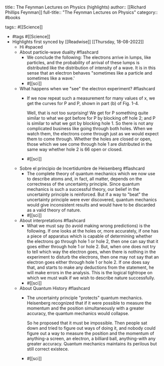 title:: The Feynman Lectures on Physics (highlights)
author:: [[Richard Phillips Feynman]]
full-title:: "The Feynman Lectures on Physics"
category:: #books

tags:: #[[Science]]

- #tags #[[Science]]
- Highlights first synced by [[Readwise]] [[Thursday, 18-08-2022]]
	- Hi #spaced
	- About particle-wave duality #flashcard
		- We conclude the following: The electrons arrive in lumps, like particles, and the probability of arrival of these lumps is distributed like the distribution of intensity of a wave. It is in this sense that an electron behaves "sometimes like a particle and sometimes like a wave.'
		- #[[sci]]
	- What happens when we "see" the electron experiment? #flashcard
		- If we now repeat such a measurement for many values of x, we get the curves for P and P, shown in part (b) of Fig. 1-4.
		  
		  Well, that is not too surprising! We get for P something quite similar to what we got before for P by blocking off hole 2; and P is similar to what we got by blocking hole 1. So there is not any complicated business like going through both holes. When we watch them, the electrons come through just as we would expect them to come through. Whether the holes are closed or open, those which we see come through hole 1 are distributed in the same way whether hole 2 is 66 open or closed.
		- #[[sci]]
	- Sobre el principio de Incertidumbre de Heisenberg #flashcard
		- The complete theory of quantum mechanics which we now use to describe atoms and, in fact, all matter, depends on the correctness of the uncertainty principle. Since quantum mechanics is such a successful theory, our belief in the uncertainty principle is reinforced. But if a way to "beat" the uncertainty principle were ever discovered, quantum mechanics would give inconsistent results and would have to be discarded as a valid theory of nature.
		- #[[sci]]
	- About interpretations #flashcard
		- What we must say (to avoid making wrong predictions) is the following. If one looks at the holes or, more accurately, if one has a piece of apparatus which is capable of determining whether the electrons go through hole 1 or hole 2, then one can say that it goes either through hole 1 or hole 2. But, when one does not try to tell which way the electron goes, when there is nothing in the experiment to disturb the electrons, then one may not say that an electron goes either through hole 1 or hole 2. If one does say that, and starts to make any deductions from the statement, he will make errors in the analysis. This is the logical tightrope on which we must walk if we wish to describe nature successfully.
		- #[[sci]]
	- About Quantum History #flashcard
		- The uncertainty principle "protects" quantum mechanics. Heisenberg recognized that if it were possible to measure the momentum and the position simultaneously with a greater accuracy, the quantum mechanics would collapse.
		  
		  So he proposed that it must be impossible. Then people sat down and tried to figure out ways of doing it, and nobody could figure out a way to measure the position and the momentum of anything-a screen, an electron, a billiard ball, anything-with any greater accuracy. Quantum mechanics maintains its perilous but still correct existece.
		- #[[sci]]